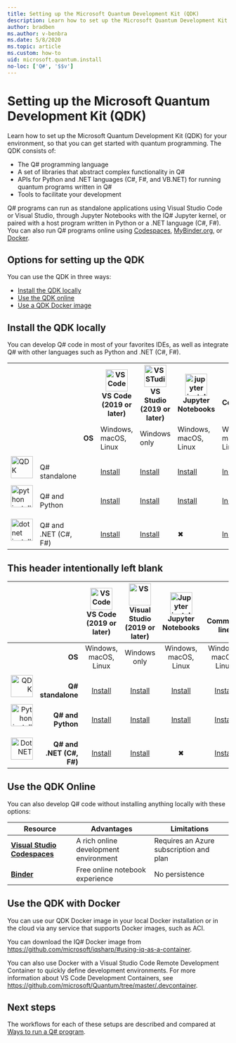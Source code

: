 ```yaml
---
title: Setting up the Microsoft Quantum Development Kit (QDK)
description: Learn how to set up the Microsoft Quantum Development Kit for different environments.
author: bradben
ms.author: v-benbra
ms.date: 5/8/2020
ms.topic: article
ms.custom: how-to
uid: microsoft.quantum.install
no-loc: ['Q#', '$$v']
---
```


# Setting up the Microsoft Quantum Development Kit (QDK)

Learn how to set up the Microsoft Quantum Development Kit (QDK) for your environment, so that you can get started with quantum programming. The QDK consists of:

- The Q# programming language
- A set of libraries that abstract complex functionality in Q#
- APIs for Python and .NET languages (C#, F#, and VB.NET) for running quantum programs written in Q#
- Tools to facilitate your development

Q# programs can run as standalone applications using Visual Studio Code or Visual Studio, through Jupyter Notebooks with the IQ# Jupyter kernel, or paired with a host program written in Python or a .NET language (C#, F#). You can also run Q# programs online using [Codespaces](https://online.visualstudio.com/), [MyBinder.org](https://mybinder.org/), or [Docker](#use-the-qdk-with-docker). 

## Options for setting up the QDK

You can use the QDK in three ways:

- [Install the QDK locally](#install-the-qdk-locally)
- [Use the QDK online](#use-the-qdk-online)
- [Use a QDK Docker image](#use-the-qdk-with-docker)

## Install the QDK locally

You can develop Q# code in most of your favorites IDEs, as well as integrate Q# with other languages such as Python and .NET (C#, F#).

<table>
    <tr>
        <th>&nbsp;</th>
        <th>&nbsp;</th>
        <th>&nbsp;</th>
        <th align="center"><img src="~/media/vs_code.png" alt="VS Code" width="50"/><br><b>VS Code<br>(2019 or later)</b></th>
        <th><img src="~/media/vs_studio.png" alt="VS STudio" width="50"/><br><b>VS Studio<br>(2019 or later)</b></th>
        <th><img src="~/media/jupyter.png" alt="jupyter install" width="50"/><br><b>Jupyter Notebooks</b></th>
        <th><br><br><br><b>Command line</b></th>
    </tr>
    <tr>
        <td>&nbsp;</td>
        <td>&nbsp;</td>
        <td><b>OS</b></td>
        <td>Windows, macOS, Linux</td>
        <td>Windows only</td>
        <td>Windows, macOS, Linux</td>
        <td>Windows, macOS, Linux</td>
    </tr>
    <tr>
        <td><img src="~/media/quantum.png" alt="QDK" width="50"/></td>
        <td><br>Q# standalone</td>
        <td>&nbsp;</td>
        <td><br><a href="xref:microsoft.quantum.install.standalone">Install</a></td>
        <td><br><a href="xref:microsoft.quantum.install.standalone">Install</a></td>
        <td><br><a href="xref:microsoft.quantum.install.jupyter">Install</a></td>
        <td><br><a href="xref:microsoft.quantum.install.standalone">Install</a></td>
    </tr>
    <tr>
        <td><img src="~/media/python.png" alt="python install" width="50"/></td>
        <td><br>Q# and Python</td>
        <td>&nbsp;</td>
        <td><br><a href="xref:microsoft.quantum.install.python">Install</a></td>
        <td><br><a href="xref:microsoft.quantum.install.python">Install</a></td>
        <td><br><a href="xref:microsoft.quantum.install.jupyter">Install</a></td>
        <td><br><a href="xref:microsoft.quantum.install.python">Install</a></td>
    </tr>
    <tr>
        <td><img src="~/media/dot_net.png" alt="dotnet install" width="50"/></td>
        <td><br>Q# and .NET (C#, F#)</td> 
        <td>&nbsp;</td>
        <td><br><a href="xref:microsoft.quantum.install.cs">Install</a></td>
        <td><br><a href="xref:microsoft.quantum.install.cs">Install</a></td>
        <td><br>&#10006;</a></td>
        <td><br><a href="xref:microsoft.quantum.install.cs">Install</a></td>
   </tr>
</table>

## This header intentionally left blank

|&nbsp; |&nbsp; |<img src="~/media/vs_code.png" alt="VS Code" width="50"/><br> **VS Code<br>(2019 or later)**|<img src="~/media/vs_studio.png" alt="VS" width="50"/><br>**Visual Studio<br>(2019 or later)** |<img src="~/media/jupyter.png" alt="Jupyter install" width="50"/><br> **Jupyter Notebooks**|<br><br><br>**Command line**|
|-----:|------:|:-----:|:-----:|:-----:|:-----:|
|&nbsp; |**OS**|Windows, macOS, Linux |Windows only |Windows, macOS, Linux |Windows, macOS, Linux |
|<img src="~/media/quantum.png" alt="QDK" width="50"/> |<br>**Q# standalone**|<br>[Install](xref:microsoft.quantum.install.standalone) |<br> [Install](xref:microsoft.quantum.install.standalone)  |<br> [Install](xref:microsoft.quantum.install.jupyter)|<br>[Install](xref:microsoft.quantum.install.standalone)|
|<img src="~/media/python.png" alt="Python install" width="50"/> |<br>**Q#  and Python**|<br>[Install](xref:microsoft.quantum.install.python) |<br>[Install](xref:microsoft.quantum.install.python) |<br>[Install](xref:microsoft.quantum.install.jupyter) |<br>[Install](xref:microsoft.quantum.install.python) |
|<img src="~/media/dot_net.png" alt="DotNET" width="50"/> |<br> **Q# and .NET (C#, F#)**|<br>[Install](xref:microsoft.quantum.install.cs) |<br>[Install](xref:microsoft.quantum.install.cs)|<br>&#10006; |<br>[Install](xref:microsoft.quantum.install.cs) |

## Use the QDK Online

You can also develop Q# code without installing anything locally with these options:

|Resource|Advantages|Limitations|
|---|---|---|
|[**Visual Studio Codespaces**](xref:microsoft.quantum.install.standalone)|A rich online development environment  |Requires an Azure subscription and plan |
|[**Binder**](xref:microsoft.quantum.install.binder) | Free online notebook experience |No persistence |

## Use the QDK with Docker

You can use our QDK Docker image in your local Docker installation or in the cloud via any service that supports Docker images, such as ACI.

You can download the IQ# Docker image from https://github.com/microsoft/iqsharp/#using-iq-as-a-container. 

You can also use Docker with a Visual Studio Code Remote Development Container to quickly define development environments. For more information about VS Code Development Containers, see https://github.com/microsoft/Quantum/tree/master/.devcontainer.

## Next steps

The workflows for each of these setups are described and compared at [Ways to run a Q# program](xref:microsoft.quantum.guide.host-programs).
